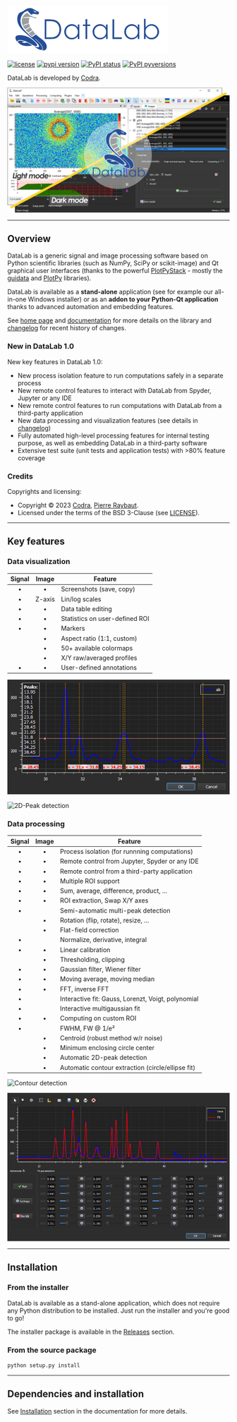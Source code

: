 ![DataLab](./doc/images/DataLab-banner.png)

[![license](https://img.shields.io/pypi/l/DataLab.svg)](./LICENSE)
[![pypi version](https://img.shields.io/pypi/v/DataLab.svg)](https://pypi.org/project/DataLab/)
[![PyPI status](https://img.shields.io/pypi/status/DataLab.svg)](https://github.com/Codra-Ingenierie-Informatique/DataLab)
[![PyPI pyversions](https://img.shields.io/pypi/pyversions/DataLab.svg)](https://pypi.python.org/pypi/DataLab/)

DataLab is developed by [Codra](https://codra.net/).

![DataLab](./doc/images/DataLab-Screenshot.png)

----

## Overview

DataLab is a generic signal and image processing software based on Python scientific
libraries (such as NumPy, SciPy or scikit-image) and Qt graphical user interfaces
(thanks to the powerful [PlotPyStack](https://github.com/PlotPyStack) - mostly the
[guidata](https://github.com/PlotPyStack/guidata) and
[PlotPy](https://github.com/PlotPyStack/PlotPy) libraries).

DataLab is available as a **stand-alone** application (see for example our all-in-one Windows installer) or as an **addon to your Python-Qt application** thanks to advanced automation and embedding features.

See [home page](https://codra-ingenierie-informatique.github.io/DataLab/) and
[documentation](https://cdl.readthedocs.io/en/latest/) for more details on
the library and [changelog](CHANGELOG.md) for recent history of changes.

### New in DataLab 1.0

New key features in DataLab 1.0:

* New process isolation feature to run computations safely in a separate process
* New remote control features to interact with DataLab from Spyder, Jupyter or any IDE
* New remote control features to run computations with DataLab from a third-party application
* New data processing and visualization features (see details in [changelog](CHANGELOG.md))
* Fully automated high-level processing features for internal testing purpose, as well as embedding DataLab in a third-party software
* Extensive test suite (unit tests and application tests) with >80% feature coverage

### Credits

Copyrights and licensing:

* Copyright © 2023 [Codra](https://codra.net/), [Pierre Raybaut](https://github.com/PierreRaybaut).
* Licensed under the terms of the BSD 3-Clause (see [LICENSE](LICENSE)).

----

## Key features

### Data visualization

| Signal |  Image | Feature                        |
|:------:|:------:|--------------------------------|
|    •   |    •   | Screenshots (save, copy)       |
|    •   | Z-axis | Lin/log scales                 |
|    •   |    •   | Data table editing             |
|    •   |    •   | Statistics on user-defined ROI |
|    •   |    •   | Markers                        |
|        |    •   | Aspect ratio (1:1, custom)     |
|        |    •   | 50+ available colormaps        |
|        |    •   | X/Y raw/averaged profiles      |
|    •   |    •   | User-defined annotations       |

![1D-Peak detection](./doc/images/peak_detection.png)

![2D-Peak detection](./doc/images/2dpeak_detection.png)

### Data processing

| Signal | Image | Feature                                            |
|:------:|:-----:|----------------------------------------------------|
|    •   |   •   | Process isolation (for runnning computations)      |
|    •   |   •   | Remote control from Jupyter, Spyder or any IDE     |
|    •   |   •   | Remote control from a third-party application      |
|    •   |   •   | Multiple ROI support                               |
|    •   |   •   | Sum, average, difference, product, ...             |
|    •   |   •   | ROI extraction, Swap X/Y axes                      |
|    •   |       | Semi-automatic multi-peak detection                |
|        |   •   | Rotation (flip, rotate), resize, ...               |
|        |   •   | Flat-field correction                              |
|    •   |       | Normalize, derivative, integral                    |
|    •   |   •   | Linear calibration                                 |
|        |   •   | Thresholding, clipping                             |
|    •   |   •   | Gaussian filter, Wiener filter                     |
|    •   |   •   | Moving average, moving median                      |
|    •   |   •   | FFT, inverse FFT                                   |
|    •   |       | Interactive fit: Gauss, Lorenzt, Voigt, polynomial |
|    •   |       | Interactive multigaussian fit                      |
|    •   |   •   | Computing on custom ROI                            |
|    •   |       | FWHM, FW @ 1/e²                                    |
|        |   •   | Centroid (robust method w/r noise)                 |
|        |   •   | Minimum enclosing circle center                    |
|        |   •   | Automatic 2D-peak detection                        |
|        |   •   | Automatic contour extraction (circle/ellipse fit)  |

![Contour detection](./doc/images/contour_detection.png)

![Multi-gaussian fit](./doc/images/multi_gaussian_fit.png)

----

## Installation

### From the installer

DataLab is available as a stand-alone application, which does not require any Python
distribution to be installed. Just run the installer and you're good to go!

The installer package is available in the [Releases](https://github.com/Codra-Ingenierie-Informatique/DataLab/releases) section.

### From the source package

```bash
python setup.py install
```

----

## Dependencies and installation

See [Installation](https://datalab.readthedocs.io/en/latest/intro/installation.html)
section in the documentation for more details.

